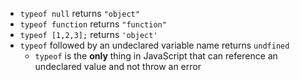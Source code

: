 - `typeof null` returns `"object"`
- `typeof function` returns `"function"`
- `typeof [1,2,3];` returns `'object'`
- `typeof` followed by an undeclared variable name returns `undfined`
	- `typeof` is the **only** thing in JavaScript that can reference an undeclared value and not throw an error
